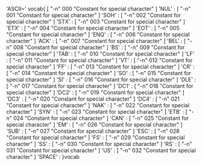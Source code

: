 'ASCII~' vocab{
  [ "-n" 000 "Constant for special character" ] 'NUL' :
  [ "-n" 001 "Constant for special character" ] 'SOH' :
  [ "-n" 002 "Constant for special character" ] 'STX' :
  [ "-n" 003 "Constant for special character" ] 'ETX' :
  [ "-n" 004 "Constant for special character" ] 'EOT' :
  [ "-n" 005 "Constant for special character" ] 'ENQ' :
  [ "-n" 006 "Constant for special character" ] 'ACK' :
  [ "-n" 007 "Constant for special character" ] 'BEL' :
  [ "-n" 008 "Constant for special character" ] 'BS' :
  [ "-n" 009 "Constant for special character" ] 'TAB' :
  [ "-n" 010 "Constant for special character" ] 'LF' :
  [ "-n" 011 "Constant for special character" ] 'VT' :
  [ "-n" 012 "Constant for special character" ] 'FF' :
  [ "-n" 013 "Constant for special character" ] 'CR' :
  [ "-n" 014 "Constant for special character" ] 'SO' :
  [ "-n" 015 "Constant for special character" ] 'SI' :
  [ "-n" 016 "Constant for special character" ] 'DLE' :
  [ "-n" 017 "Constant for special character" ] 'DC1' :
  [ "-n" 018 "Constant for special character" ] 'DC2' :
  [ "-n" 019 "Constant for special character" ] 'DC3' :
  [ "-n" 020 "Constant for special character" ] 'DC4' :
  [ "-n" 021 "Constant for special character" ] 'NAK' :
  [ "-n" 022 "Constant for special character" ] 'SYN' :
  [ "-n" 023 "Constant for special character" ] 'ETB' :
  [ "-n" 024 "Constant for special character" ] 'CAN' :
  [ "-n" 025 "Constant for special character" ] 'EM' :
  [ "-n" 026 "Constant for special character" ] 'SUB' :
  [ "-n" 027 "Constant for special character" ] 'ESC' :
  [ "-n" 028 "Constant for special character" ] 'FS' :
  [ "-n" 029 "Constant for special character" ] 'SS' :
  [ "-n" 030 "Constant for special character" ] 'RS' :
  [ "-n" 031 "Constant for special character" ] 'US' :
  [ "-n" 032 "Constant for special character" ] 'SPACE' :
}vocab
